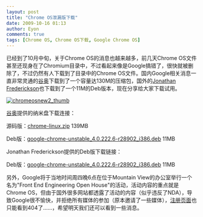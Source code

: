 ```yaml
---
layout: post
title: "Chrome OS泄漏版下载"
date: 2009-10-16 01:13
author: Eyon
comments: true
tags: [Chrome OS, Chrome OS下载, Google Chrome OS]
---
```

已经到了10月中旬，关于Chrome OS的消息也越来越多，前几天Chrome OS文件甚至还现身在了Chromium目录中，不过看起来像是Google搞错了，很快就被删除了，不过仍然有人下载到了目录中的Chrome OS文件。国内Google相关消息一直非常灵通的[谷奥](http://google.org.cn)下载到了一个容量达130M的压缩包，国外的[Jonathan Frederickson](http://livinginagoogleworld.blogspot.com/2009/10/chrome-os-browser-tour-possible-look-at.html)也下载到了一个11M的Deb版本，现在分享给大家下载试用。

<a href="http://img.chromi.org/2009/10/chromeosnew2_thumb.png">![chromeosnew2_thumb](http://img.chromi.org/2009/10/chromeosnew2_thumb-550x414.png "chromeosnew2_thumb")</a>

[谷奥](http://google.org.cn/posts/leaked-chromeos-download.html)提供的纳米盘下载连接：

源码版：[chrome-linux.zip](http://www.namipan.com/d/chrome-linux_upload_by_google.org.cn.zip/20dd6eb57912c7e5fc1b07d43da92d8010bfe3cdf70ab308) 139MB

Deb版：[google-chrome-unstable_4.0.222.6-r28902_i386.deb](http://www.namipan.com/d/google-chrome-unstable_4.0.222.6-r28902_i386.deb/16514c8abf4d0f7c3fb900867685414a3019e335cc93b700) 11MB

Jonathan Frederickson提供的Deb版下载链接：

Deb版：[google-chrome-unstable_4.0.222.6-r28902_i386.deb](http://rs57.rapidshare.com/files/293046067/google-chrome-unstable_4.0.222.6-r28902_i386.deb) 11MB

另外，Google将于当地时间周四晚6点在位于Mountain View的办公室举行一个名为"Front End Engineering Open House"的活动，活动内容的重点就是Chrome OS，但由于国外很多网站都透露了活动的内容（似乎违反了NDA），导致Google很不愉快，并拒绝所有媒体的参加（原本邀请了一些媒体），[注册页面](https://services.google.com/fb/forms/frontendopenhouse2009/)也只能看到404了......，希望明天我们还可以看到一些消息。
